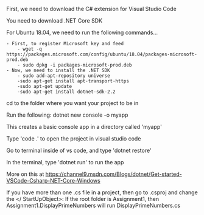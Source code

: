 First, we need to download the C# extension for Visual Studio Code

You need to download .NET Core SDK

For Ubuntu 18.04, we need to run the following commands...

    - First, to register Microsoft key and feed
        - wget -q https://packages.microsoft.com/config/ubuntu/18.04/packages-microsoft-prod.deb
        - sudo dpkg -i packages-microsoft-prod.deb
    - Now, we need to install the .NET SDK
        - sudo add-apt-repository universe
        -sudo apt-get install apt-transport-https
        -sudo apt-get update
        -sudo apt-get install dotnet-sdk-2.2
   

cd to the folder where you want your project to be in

Run the following: dotnet new console -o myapp

This creates a basic console app in a directory called 'myapp'

Type 'code .' to open the project in visual studio code

Go to terminal inside of vs code, and type 'dotnet restore'

In the terminal, type 'dotnet run' to run the app

More on this at https://channel9.msdn.com/Blogs/dotnet/Get-started-VSCode-Csharp-NET-Core-Windows

If you have more than one .cs file in a project, then go to .csproj and change the <StartupObject></ StartUpObject>: If the root folder is Assignment1, then Assignment1.DisplayPrimeNumbers will run DisplayPrimeNumbers.cs
